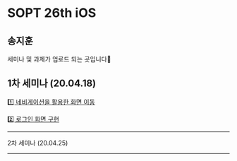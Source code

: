 # SOPT 26th iOS

송지훈
---

세미나 및 과제가 업로드 되는 곳입니다🙂




1차 세미나 (20.04.18)
---


[1️⃣ 네비게이션을 활용한 화면 이동]()

[2️⃣ 로그인 화면 구현]()

___


2차 세미나 (20.04.25)
___

